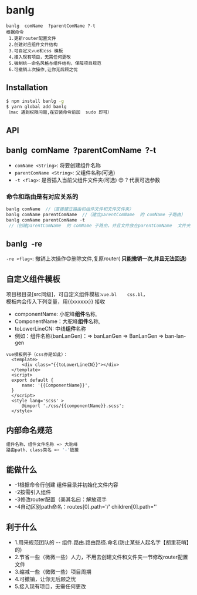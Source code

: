 
# banlg
```
banlg  comName  ?parentComName ?-t
根据命令
 1.更新router配置文件
 2.创建对应组件文件结构
 3.可自定义vue和css 模板
 4.接入现有项目，无需任何更改
 5.强制统一命名风格与组件结构，保障项目规范
 6.可撤销上次操作,让你无后顾之忧

``` 

## Installation

```bash
$ npm install banlg -g 
$ yarn global add banlg
（mac 遇到权限问题,在安装命令前加  sudo 即可）
```

## API
## banlg&ensp;comName&ensp;?parentComName&ensp;?-t
* `comName <String>`: 将要创建组件名称 
* `parentComName <String>`: 父组件名称(可选)
* `-t <flag>`: 是否插入当前父组件文件夹(可选) 
 :blush: ? 代表可选参数
### 命令和路由是有对应关系的
```js
banlg comName  //（直接建立路由和组件文件和文件文件夹）
banlg comName parentComName  //（建立parentComName  的 comName 子路由）
banlg comName parentComName -t
 //（创建parentComName  的 comName 子路由，并且文件放在parentComName  文件夹下边）
```
## banlg&ensp;-re
 `-re <flag>`: 撤销上次操作:blush:删除文件,复原router( **只能撤销一次,并且无法回退**)
## 自定义组件模板
项目根目录[src同级]，可自定义组件模板:`vue.bl    css.bl`，  
模板内会传入下列变量，用{{xxxxxx}} 接收
 * componentName: 小驼峰**组件**名称,
 * ComponentName：大驼峰**组件**名称, 
 * toLowerLineCN: 中线**组件**名称
 * 例如：组件名称(banLanGen)：=> banLanGen => BanLanGen => ban-lan-gen
 ```
vue模板例子（css亦是如此）：
   <template>
       <div class="{{toLowerLineCN}}"></div>
   </template>
   <script>
   export default {
       name: '{{ComponentName}}',
   }
   </script>
   <style lang='scss' >
       @import './css/{{componentName}}.scss';
   </style>
 ```
## 内部命名规范
```bash
组件名称、组件文件名称 => 大驼峰
路由path、class类名 => '-'链接
```
## 能做什么
* -1根据命令行创建 组件目录并初始化文件内容
* -2按需引入组件
* -3修改router配置（美其名曰：解放双手
* -4自动区别path命名：routes[0].path='/'   children[0].path='' 

## 利于什么
* 1.用来规范团队的 -- 组件.路由.路由路径.命名(防止某些人起名字【胡里花哨】的)
* 2.节省一些（微微一些）人力，不用去创建文件和文件夹一节修改router配置文件
* 3.缩减一些（微微一些）项目周期
* 4.可撤销，让你无后顾之忧
* 5.接入现有项目，无需任何更改
